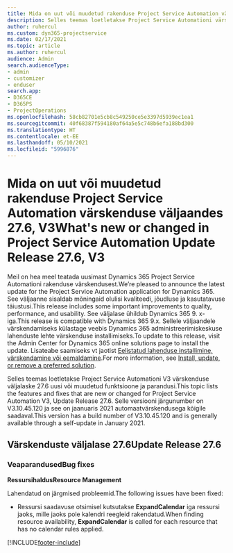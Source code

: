 ```yaml
---
title: Mida on uut või muudetud rakenduse Project Service Automation värskenduse väljaandes 27.6, Hotfix, V3
description: Selles teemas loetletakse Project Service Automationi värskenduse väljalaske 27.6 V3 funktsioonid ja parandused.
author: ruhercul
ms.custom: dyn365-projectservice
ms.date: 02/17/2021
ms.topic: article
ms.author: ruhercul
audience: Admin
search.audienceType:
- admin
- customizer
- enduser
search.app:
- D365CE
- D365PS
- ProjectOperations
ms.openlocfilehash: 58cb82701e5cb8c549250ce5e3397d5939ec1ea1
ms.sourcegitcommit: 40f68387f594180af64a5e5c748b6efa188bd300
ms.translationtype: HT
ms.contentlocale: et-EE
ms.lasthandoff: 05/10/2021
ms.locfileid: "5996876"
---
```

# <a name="whats-new-or-changed-in-project-service-automation-update-release-276-v3"></a><span data-ttu-id="e4c19-103">Mida on uut või muudetud rakenduse Project Service Automation värskenduse väljaandes 27.6, V3</span><span class="sxs-lookup"><span data-stu-id="e4c19-103">What's new or changed in Project Service Automation Update Release 27.6, V3</span></span>

<span data-ttu-id="e4c19-104">Meil on hea meel teatada uusimast Dynamics 365 Project Service Automationi rakenduse värskendusest.</span><span class="sxs-lookup"><span data-stu-id="e4c19-104">We’re pleased to announce the latest update for the Project Service Automation application for Dynamics 365.</span></span> <span data-ttu-id="e4c19-105">See väljaanne sisaldab mõningaid olulisi kvaliteedi, jõudluse ja kasutatavuse täiustusi.</span><span class="sxs-lookup"><span data-stu-id="e4c19-105">This release includes some important improvements to quality, performance, and usability.</span></span> <span data-ttu-id="e4c19-106">See väljalase ühildub Dynamics 365 9. x-iga.</span><span class="sxs-lookup"><span data-stu-id="e4c19-106">This release is compatible with Dynamics 365 9.x.</span></span> <span data-ttu-id="e4c19-107">Sellele väljaandele värskendamiseks külastage veebis Dynamics 365 administreerimiskeskuse lahenduste lehte värskenduse installimiseks.</span><span class="sxs-lookup"><span data-stu-id="e4c19-107">To update to this release, visit the Admin Center for Dynamics 365 online solutions page to install the update.</span></span> <span data-ttu-id="e4c19-108">Lisateabe saamiseks vt jaotist [Eelistatud lahenduse installimine, värskendamine või eemaldamine](/power-platform/admin/install-remove-preferred-solution).</span><span class="sxs-lookup"><span data-stu-id="e4c19-108">For more information, see [Install, update, or remove a preferred solution](/power-platform/admin/install-remove-preferred-solution).</span></span>

<span data-ttu-id="e4c19-109">Selles teemas loetletakse Project Service Automationi V3 värskenduse väljalaske 27.6 uusi või muudetud funktsioone ja parandusi.</span><span class="sxs-lookup"><span data-stu-id="e4c19-109">This topic lists the features and fixes that are new or changed for Project Service Automation V3, Update Release 27.6.</span></span> <span data-ttu-id="e4c19-110">Selle versiooni järgunumber on V3.10.45.120 ja see on jaanuaris 2021 automaatvärskendusega kõigile saadaval.</span><span class="sxs-lookup"><span data-stu-id="e4c19-110">This version has a build number of V3.10.45.120 and is generally available through a self-update in January 2021.</span></span>

## <a name="update-release-276"></a><span data-ttu-id="e4c19-111">Värskenduste väljalase 27.6</span><span class="sxs-lookup"><span data-stu-id="e4c19-111">Update Release 27.6</span></span>

### <a name="bug-fixes"></a><span data-ttu-id="e4c19-112">Veaparandused</span><span class="sxs-lookup"><span data-stu-id="e4c19-112">Bug fixes</span></span>


<span data-ttu-id="e4c19-113">**Ressursihaldus**</span><span class="sxs-lookup"><span data-stu-id="e4c19-113">**Resource Management**</span></span>

<span data-ttu-id="e4c19-114">Lahendatud on järgmised probleemid.</span><span class="sxs-lookup"><span data-stu-id="e4c19-114">The following issues have been fixed:</span></span>

- <span data-ttu-id="e4c19-115">Ressursi saadavuse otsimisel kutsutakse **ExpandCalendar** iga ressursi jaoks, mille jaoks pole kalendri reegleid rakendatud.</span><span class="sxs-lookup"><span data-stu-id="e4c19-115">When finding resource availability, **ExpandCalendar** is called for each resource that has no calendar rules applied.</span></span>


[!INCLUDE[footer-include](../includes/footer-banner.md)]
